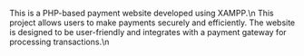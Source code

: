 This is a PHP-based payment website developed using XAMPP.\n This project allows users to make payments securely and efficiently. The website is designed to be user-friendly and integrates with a payment gateway for processing transactions.\n
